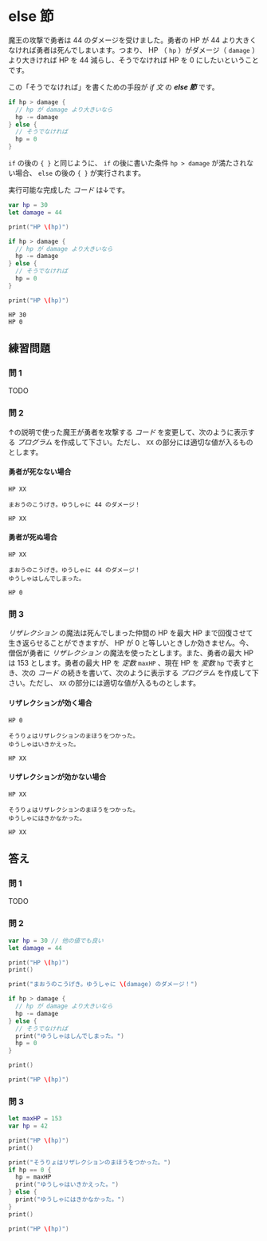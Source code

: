 # else 節

魔王の攻撃で勇者は 44 のダメージを受けました。勇者の HP が 44 より大きくなければ勇者は死んでしまいます。つまり、 HP （ `hp` ）がダメージ（ `damage` ）より大きければ HP を 44 減らし、そうでなければ HP を 0 にしたいということです。

この「そうでなければ」を書くための手段が _if 文_ の **_else 節_** です。

```swift
if hp > damage {
  // hp が damage より大きいなら
  hp -= damage
} else {
  // そうでなければ
  hp = 0
}
```

`if` の後の `{ }` と同じように、 `if` の後に書いた条件 `hp > damage` が満たされない場合、 `else` の後の `{ }` が実行されます。

実行可能な完成した _コード_ は↓です。

```swift
var hp = 30
let damage = 44

print("HP \(hp)")

if hp > damage {
  // hp が damage より大きいなら
  hp -= damage
} else {
  // そうでなければ
  hp = 0
}

print("HP \(hp)")
```

```
HP 30
HP 0
```

## 練習問題

### 問 1

TODO

### 問 2

↑の説明で使った魔王が勇者を攻撃する _コード_ を変更して、次のように表示する _プログラム_ を作成して下さい。ただし、 <code class="sq-output">XX</code> の部分には適切な値が入るものとします。

#### 勇者が死なない場合

```
HP XX

まおうのこうげき。ゆうしゃに 44 のダメージ！

HP XX
```

#### 勇者が死ぬ場合

```
HP XX

まおうのこうげき。ゆうしゃに 44 のダメージ！
ゆうしゃはしんでしまった。

HP 0
```

### 問 3

_リザレクション_ の魔法は死んでしまった仲間の HP を最大 HP まで回復させて生き返らせることができますが、 HP が 0 と等しいときしか効きません。今、僧侶が勇者に _リザレクション_ の魔法を使ったとします。また、勇者の最大 HP は 153 とします。勇者の最大 HP を _定数_ `maxHP` 、現在 HP を _変数_ `hp` で表すとき、次の _コード_ の続きを書いて、次のように表示する _プログラム_ を作成して下さい。ただし、 <code class="sq-output">XX</code> の部分には適切な値が入るものとします。

#### リザレクションが効く場合

```
HP 0

そうりょはリザレクションのまほうをつかった。
ゆうしゃはいきかえった。

HP XX
```

#### リザレクションが効かない場合

```
HP XX

そうりょはリザレクションのまほうをつかった。
ゆうしゃにはきかなかった。

HP XX
```

## 答え

### 問 1

TODO

### 問 2

```swift
var hp = 30 // 他の値でも良い
let damage = 44

print("HP \(hp)")
print()

print("まおうのこうげき。ゆうしゃに \(damage) のダメージ！")

if hp > damage {
  // hp が damage より大きいなら
  hp -= damage
} else {
  // そうでなければ
  print("ゆうしゃはしんでしまった。")
  hp = 0
}

print()

print("HP \(hp)")
```

### 問 3

```swift
let maxHP = 153
var hp = 42

print("HP \(hp)")
print()

print("そうりょはリザレクションのまほうをつかった。")
if hp == 0 {
  hp = maxHP
  print("ゆうしゃはいきかえった。")
} else {
  print("ゆうしゃにはきかなかった。")
}
print()

print("HP \(hp)")
```
